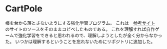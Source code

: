 # CartPole
棒を台から落とさないようにする強化学習プログラム。
これは　[参考サイト](https://qiita.com/sugulu/items/bc7c70e6658f204f85f9)　のサイトのソースをそのままコピペしたものである。
これを理解すれば自作ゲームで強化学習をできると思われるので、理解しようとしたが全く分からなかった。
いつかは理解するということを忘れないためにリポジトリに追加した。
